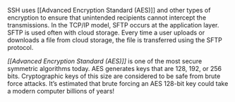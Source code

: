 SSH uses [[Advanced Encryption Standard (AES)]] and other types of encryption to ensure that unintended recipients cannot intercept the transmissions. In the TCP/IP model, SFTP occurs at the application layer. SFTP is used often with cloud storage. Every time a user uploads or downloads a file from cloud storage, the file is transferred using the SFTP protocol.

_[[Advanced Encryption Standard (AES)]]_ is one of the most secure symmetric algorithms today. AES generates keys that are 128, 192, or 256 bits. Cryptographic keys of this size are considered to be safe from brute force attacks. It’s estimated that brute forcing an AES 128-bit key could take a modern computer billions of years!